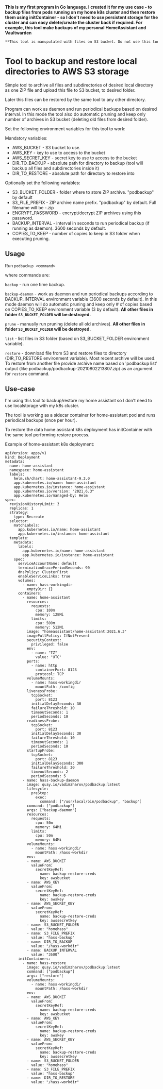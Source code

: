 **This is my first program in Go language. I created it for my use case - to backup files from pods running on my home k8s cluster and then restore them using initContainer - so I don't need to use persistent storage for the cluster and can easy delete/create the cluster back if required. For example, this tool make backups of my personal HomeAssistant and Vaultwarden**
```diff
**This tool is manupulated with files on S3 bucket. Do not use this tool without specifying proper settings or you may loose your data!**
```
# Tool to backup and restore local directories to AWS S3 storage

Simple tool to archive all files and subdirectories of desired local directory as one ZIP file and upload this file to S3 bucket, to desired folder.

Later this files can be restored by the same tool to any other directory.

Program can work as daemon and run periodical backups based on desired interval. In this mode the tool also do automatic pruning and keep only number of archives in S3 bucket (deleting old files from desired folder).

Set the following environment variables for this tool to work:

Mandatory variables:

* AWS_BUCKET - S3 bucket to use.
* AWS_KEY - key to use to access to the bucket
* AWS_SECRET_KEY - secret key to use to access to the bucket
* DIR_TO_BACKUP - absolute path for directory to backup (tool will backup all files and subdirectories inside it)
* DIR_TO_RESTORE - absolute path for directory to restore into

Optionally set the following variables:
* S3_BUCKET_FOLDER - folder where to store ZIP archive. "podbackup" by default
* S3_FILE_PREFIX - ZIP archive name prefix. "podbackup" by default. Full filename will be <prefix>-<timestamp>.zip
* ENCRYPT_PASSWORD - encrypt/decrypt ZIP archives using this password. 
* BACKUP_INTERVAL - interval in seconds to run periodical backup (if running as daemon). 3600 seconds by default.
* COPIES_TO_KEEP - number of copies to keep in S3 folder when executing pruning.
	
## Usage

Run 
`podbackup <command>`

where commands are:

`backup` - run one time backup.

`backup-daemon` - work as daemon and run periodical backups according to BACKUP_INTERVAL environment variable (3600 seconds by default). In this mode daemon will do automatic pruning and keep only # of copies based on COPIES_TO_KEEP environment variable (3 by default). **All other files in folder `S3_BUCKET_FOLDER` will be destroyed.**

`prune` - manually run pruning (delete all old archives). **All other files in folder `S3_BUCKET_FOLDER` will be destroyed.**

`list` - list files in S3 folder (based on S3_BUCKET_FOLDER environment variable).
	
`restore` - download file from S3 and restore files to directory (DIR_TO_RESTORE environment variable). Most recent archive will be used. To restore from another file provide archive name based on 'podbackup list' output (like podbackup/podbackup-20210802213807.zip) as an argument for `restore` command.

## Use-case
I'm using this tool to backup/restore my home assistant so I don't need to use localstorage with my k8s cluster.

The tool is working as a sidecar container for home-assistant pod and runs periodical backups (once per hour). 

To restore the data home assistant k8s deployment has initContainer with the same tool performing restore process. 

Example of home-assistant k8s deployment:
```
apiVersion: apps/v1
kind: Deployment
metadata:
  name: home-assistant
  namespace: home-assistant
  labels:
    helm.sh/chart: home-assistant-9.3.0
    app.kubernetes.io/name: home-assistant
    app.kubernetes.io/instance: home-assistant
    app.kubernetes.io/version: "2021.6.3"
    app.kubernetes.io/managed-by: Helm
spec:
  revisionHistoryLimit: 3
  replicas: 1
  strategy:
    type: Recreate
  selector:
    matchLabels:
      app.kubernetes.io/name: home-assistant
      app.kubernetes.io/instance: home-assistant
  template:
    metadata:
      labels:
        app.kubernetes.io/name: home-assistant
        app.kubernetes.io/instance: home-assistant
    spec:
      serviceAccountName: default
      terminationGracePeriodSeconds: 90
      dnsPolicy: ClusterFirst
      enableServiceLinks: true
      volumes:
        - name: hass-workingdir
          emptyDir: {}
      containers:
        - name: home-assistant
          resources:
            requests:
              cpu: 100m
              memory: 128Mi
            limits:
              cpu: 500m
              memory: 512Mi        
          image: "homeassistant/home-assistant:2021.6.3"
          imagePullPolicy: IfNotPresent
          securityContext:
            privileged: false
          env:
            - name: "TZ"
              value: "UTC"
          ports:
            - name: http
              containerPort: 8123
              protocol: TCP
          volumeMounts:
            - name: hass-workingdir
              mountPath: /config          
          livenessProbe:
            tcpSocket:
              port: 8123
            initialDelaySeconds: 30
            failureThreshold: 10
            timeoutSeconds: 1
            periodSeconds: 10
          readinessProbe:
            tcpSocket:
              port: 8123
            initialDelaySeconds: 30
            failureThreshold: 10
            timeoutSeconds: 1
            periodSeconds: 10
          startupProbe:
            tcpSocket:
              port: 8123
            initialDelaySeconds: 300
            failureThreshold: 30
            timeoutSeconds: 2
            periodSeconds: 5
        - name: hass-backup-daemon
          image: quay.io/vadimzharov/podbackup:latest
          lifecycle:
            preStop:
              exec:
                command: ["/usr/local/bin/podbackup", "backup"]
          command: ["podbackup"]
          args: ["backup-daemon"]
          resources:
            requests:
              cpu: 50m
              memory: 64Mi
            limits:
              cpu: 50m
              memory: 64Mi
          volumeMounts:
            - name: hass-workingdir
              mountPath: /hass-workdir
          env:
          - name: AWS_BUCKET
            valueFrom:
              secretKeyRef:
                name: backup-restore-creds
                key: awsbucket
          - name: AWS_KEY
            valueFrom:
              secretKeyRef:
                name: backup-restore-creds
                key: awskey
          - name: AWS_SECRET_KEY
            valueFrom:
              secretKeyRef:
                name: backup-restore-creds
                key: awssecretkey
          - name: S3_BUCKET_FOLDER
            value: "homehass"
          - name: S3_FILE_PREFIX
            value: "hass-backup"
          - name: DIR_TO_BACKUP
            value: "/hass-workdir"
          - name: BACKUP_INTERVAL
            value: "3600"
      initContainers:
        - name: hass-restore
          image: quay.io/vadimzharov/podbackup:latest
          command: ["podbackup"]
          args: ["restore"]
          volumeMounts:
            - name: hass-workingdir
              mountPath: /hass-workdir
          env:
          - name: AWS_BUCKET
            valueFrom:
              secretKeyRef:
                name: backup-restore-creds
                key: awsbucket
          - name: AWS_KEY
            valueFrom:
              secretKeyRef:
                name: backup-restore-creds
                key: awskey
          - name: AWS_SECRET_KEY
            valueFrom:
              secretKeyRef:
                name: backup-restore-creds
                key: awssecretkey
          - name: S3_BUCKET_FOLDER
            value: "homehass"
          - name: S3_FILE_PREFIX
            value: "hass-backup"
          - name: DIR_TO_RESTORE
            value: "/hass-workdir"
```